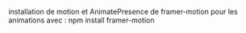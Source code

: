 installation de motion et AnimatePresence de framer-motion pour les animations avec : npm install framer-motion